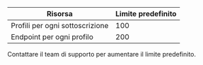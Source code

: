 Risorsa| Limite predefinito
---|---
Profili per ogni sottoscrizione | 100
Endpoint per ogni profilo| 200

Contattare il team di supporto per aumentare il limite predefinito.

<!---HONumber=Oct15_HO3-->